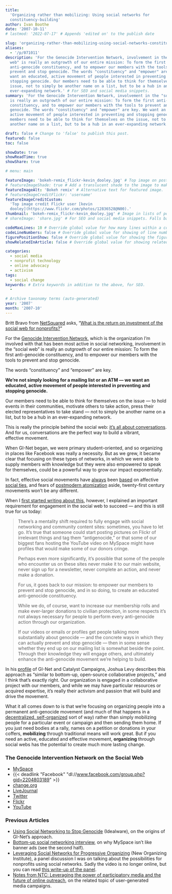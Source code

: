 ```yaml
---
title:
  'Organizing rather than mobilizing: Using social networks for
  constituency-building'
author: Ivan Boothe
date: '2007-10-11'
# lastmod: '2022-07-17' # Appends 'edited on' to the publish date

slug: 'organizing-rather-than-mobilizing-using-social-networks-constituency-building' # Recommended length is 3 to 5 words.
aliases:
  - '/p/071011'
description: 'For the Genocide Intervention Network, involvement in the "social
  web" is really an outgrowth of our entire mission: To form the first
  anti-genocide constituency, and to empower our members with the tools to
  prevent and stop genocide. The words "constituency" and "empower" are key. We
  want an educated, active movement of people interested in preventing and
  stopping genocide. Our members need to be able to think for themselves on the
  issue, not to simply be another name on a list, but to be a hub in an
  ever-expanding network.' # For SEO and social media snippets.
summary: 'For the Genocide Intervention Network, involvement in the "social web"
  is really an outgrowth of our entire mission: To form the first anti-genocide
  constituency, and to empower our members with the tools to prevent and stop
  genocide. The words "constituency" and "empower" are key. We want an educated,
  active movement of people interested in preventing and stopping genocide. Our
  members need to be able to think for themselves on the issue, not to simply be
  another name on a list, but to be a hub in an ever-expanding network.' # For the post in lists.

draft: false # Change to 'false' to publish this post.
featured: false
toc: false

showDate: true
showReadTime: true
showShare: true

# menu: main

featureImage: 'bokeh-remix_flickr-kevin_dooley.jpg' # Top image on post.
# featureImageShade: true # Add a translucent shade to the image to make overlaid text easier to read.
featureImageAlt: 'Bokeh remix' # Alternative text for featured image.
# featureImageCreditFlickr: 'username'
featureImageCreditCustom:
  'Top image credit Flickr user [kevin
  dooley](https://www.flickr.com/photos/12836528@N00).'
thumbnail: 'bokeh-remix_flickr-kevin_dooley.jpg' # Image in lists of posts.
# shareImage: 'share.jpg' # For SEO and social media snippets. Falls back to thumbnail (if set) or featureImage.

codeMaxLines: 10 # Override global value for how many lines within a code block before auto-collapsing.
codeLineNumbers: false # Override global value for showing of line numbers within code block.
figurePositionShow: false # Override global value for showing the figure label.
showRelatedInArticle: false # Override global value for showing related posts in this series at the end of the content.

categories:
  - social media
  - nonprofit technology
  - online advocacy
  - activism
tags:
  - social change
keywords: # Extra keywords in addition to the above, for SEO.
  -

# Archive taxonomy terms (auto-generated)
year: '2007'
month: '2007-10'
---
```


Britt Bravo from
[NetSquared](https://web.archive.org/web/20070920094210/http://www.netsquared.org/)
asks,
“[What is the return on investment of the social web for nonprofits?](https://web.archive.org/web/20080719222229/http://www.netsquared.org/blog/britt-bravo/join-net2thinktank-what-return-investment-social-web-nonprofits)”

For the
[Genocide Intervention Network](https://web.archive.org/web/20080710032847/http://www.genocideintervention.net/),
which is the organization I’m involved with that has been most active in social
networking, involvement in the “social web” is really an outgrowth of our entire
mission: To form the first anti-genocide constituency, and to empower our
members with the tools to prevent and stop genocide.

The words “constituency” and “empower” are key.

**We’re not simply looking for a mailing list or an ATM — we want an educated,
active movement of people interested in preventing and stopping genocide.**

Our members need to be able to think for themselves on the issue — to hold
events in their communities, motivate others to take action, press their elected
representatives to take stand — not to simply be another name on a list, but to
be a hub in an ever-expanding network.

This is really the principle behind the social web:
[it’s all about conversations](https://cluetrain.com/book/95-theses.html). And
for us, conversations are the perfect way to build a vibrant,
effective movement.

When GI-Net began, we were primary student-oriented, and so organizing in places
like Facebook was really a necessity. But as we grew, it became clear that
focusing on these types of networks, in which we were able to supply members
with knowledge but they were also empowered to speak for themselves, could be a
powerful way to grow our impact exponentially.

In fact, effective social movements have
[always](https://www.worldcat.org/title/origins-of-the-civil-rights-movement-black-communities-organizing-for-change/oclc/932325537&referer=brief_results 'Aldon Morris: The Origins of the Civil Rights Movement')
been
[based](https://www.worldcat.org/title/poor-peoples-movements-why-they-succeed-how-they-fail/oclc/1031967436&referer=brief_results "Frances Fox Piven and Richard Cloward: Poor People's Movements")
on affective
[social ties](https://www.worldcat.org/title/race-rebels-culture-politics-and-the-black-working-class/oclc/925010414&referer=brief_results 'Robin D.G. Kelley: Race Rebels'),
and fears of
[postmodern atomization](https://www.worldcat.org/title/bowling-alone-the-collapse-and-revival-of-american-community/oclc/1225886940&referer=brief_results 'Robert Putnam: Bowling Alone')
aside, twenty-first century movements won’t be any different.

When I
[first started writing about this](https://web.archive.org/web/20080618234425/http://www.idealware.org/articles/social_networking_genocide.php),
however, I explained an important requirement for engagement in the social web
to succeed — and this is still true for us today:

> There’s a mentality shift required to fully engage with social networking and
> community content sites: sometimes, you have to let go. It’s true that someone
> could start posting pictures on Flickr of irrelevant things and tag them
> “antigenocide,” or that some of our biggest fans hosting the YouTube video on
> MySpace might have profiles that would make some of our donors cringe.
>
> Perhaps even more significantly, it’s possible that some of the people who
> encounter us on these sites never make it to our main website, never sign up
> for a newsletter, never complete an action, and never make a donation.
>
> For us, it goes back to our mission: to empower our members to prevent and
> stop genocide, and in so doing, to create an educated anti-genocide
> constituency.
>
> While we do, of course, want to increase our membership rolls and make
> ever-larger donations to civilian protection, in some respects it’s not always
> necessary for people to perform every anti-genocide action through our
> organization.
>
> If our videos or emails or profiles get people talking more substantially
> about genocide — and the concrete ways in which they can actually prevent and
> stop genocide — then in some sense whether they end up on our mailing list is
> somewhat beside the point. Through their knowledge they will engage others,
> and ultimately enhance the anti-genocide movement we’re helping to build.

In his
[profile](https://web.archive.org/web/20080621134439/http://www.personaldemocracy.com/node/1116)
of GI-Net and Catalyst Campaigns, Joshua Levy describes this approach as
“similar to bottom-up, open-source collaborative projects,” and I think that’s
exactly right. Our organization is engaged in a collaborative project with our
members, and while we may have particular resources or acquired expertise, it’s
really their activism and passion that will build and drive the movement.

What it all comes down to is that we’re focusing on organizing people into a
permanent anti-genocide movement (and much of that happens in a
[decentralized, self-organized](https://web.archive.org/web/20080516033252/http://www.idealware.org/articles/participatory_tools.php)
sort of way) rather than simply mobilizing people for a particular event or
campaign and then sending them home. If you just need bodies at a rally, names
on a petition or donations in your coffers, **mobilizing** through traditional
means will work great. But if you need an active, educated and effective
movement, **organizing** through social webs has the potential to create much
more lasting change.

### The Genocide Intervention Network on the Social Web

- [MySpace](https://web.archive.org/web/20080726053628/http://myspace.com/genocideintervention)
- {{< deadlink "Facebook" "dl://www.facebook.com/group.php?gid=2204803189" >}}
- [change.org](https://web.archive.org/web/20070501040009/http://www.change.org/genocideintervention)
- [LiveJournal](https://endgenocide.livejournal.com/profile)
- [Twitter](https://twitter.com/antigenocide)
- [Flickr](https://flickr.com/photos/genocideintervention)
- [YouTube](https://www.youtube.com/user/genocideintervention)

### Previous Articles

- [Using Social Networking to Stop Genocide](https://web.archive.org/web/20070612180331/http://www.idealware.org/articles/social_networking_genocide.php)
  (Idealware), on the origins of GI-Net’s approach.
- [Bottom-up social networking interview](/blog/2006/12/theory-bottom-social-networking),
  on why MySpace isn’t like banner ads (see the second half).
- [Leveraging Social Networks for Progressive Organizing](https://web.archive.org/web/20080724202531/http://www.americanprogressaction.org/events/2007/noi.html)
  (New Organizing Institute), a panel discussion I was on talking about the
  possibilities for nonprofits using social networks. Sadly the video is no
  longer online, but you can read
  [this write-up of the panel](http://www.ddmcd.com/managing-technology/nonprofits-and-the-future-of-social-networking.html).
- [Notes from NTC: Leveraging the power of participatory media and the future of online outreach](/blog/2007/04/notes-ntc-participatory-media-future-online-outreach),
  on the related topic of user-generated media campaigns.
